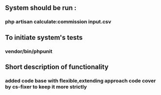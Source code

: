 

## System should be run : 
### php artisan calculate:commission input.csv     

## To initiate system's tests 
### vendor/bin/phpunit      

## Short description of functionality
### added code base with flexible,extending approach code cover by cs-fixer to keep it more strictly   
